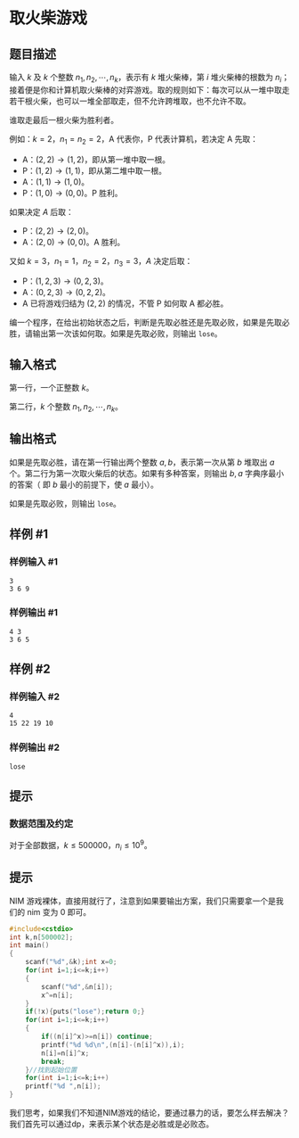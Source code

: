# 取火柴游戏

## 题目描述

输入 $k$ 及 $k$ 个整数 $n_1,n_2,\cdots,n_k$，表示有 $k$ 堆火柴棒，第 $i$ 堆火柴棒的根数为 $n_i$；接着便是你和计算机取火柴棒的对弈游戏。取的规则如下：每次可以从一堆中取走若干根火柴，也可以一堆全部取走，但不允许跨堆取，也不允许不取。

谁取走最后一根火柴为胜利者。

例如：$k=2$，$n_1=n_2=2$，A 代表你，P 代表计算机，若决定 A 先取：

- A：$(2,2) \rightarrow (1,2)$，即从第一堆中取一根。
- P：$(1,2) \rightarrow (1,1)$，即从第二堆中取一根。
- A：$(1,1) \rightarrow (1,0)$。
- P：$(1,0) \rightarrow (0,0)$。P 胜利。

如果决定 $A$ 后取：

- P：$(2,2) \rightarrow (2,0)$。
- A：$(2,0) \rightarrow (0,0)$。A 胜利。

又如 $k=3$，$n_1=1$，$n_2=2$，$n_3=3$，$A$ 决定后取：

- P：$(1,2,3) \rightarrow (0,2,3)$。
- A：$(0,2,3) \rightarrow (0,2,2)$。
- A 已将游戏归结为 $(2,2)$ 的情况，不管 P 如何取 A 都必胜。

编一个程序，在给出初始状态之后，判断是先取必胜还是先取必败，如果是先取必胜，请输出第一次该如何取。如果是先取必败，则输出 `lose`。

## 输入格式

第一行，一个正整数 $k$。

第二行，$k$ 个整数 $n_1,n_2,\cdots,n_k$。

## 输出格式

如果是先取必胜，请在第一行输出两个整数 $a,b$，表示第一次从第 $b$ 堆取出 $a$ 个。第二行为第一次取火柴后的状态。如果有多种答案，则输出 $b,a$ 字典序最小的答案（ 即 $b$ 最小的前提下，使 $a$ 最小）。

如果是先取必败，则输出 `lose`。

## 样例 #1

### 样例输入 #1

```
3
3 6 9
```

### 样例输出 #1

```
4 3
3 6 5
```

## 样例 #2

### 样例输入 #2

```
4
15 22 19 10
```

### 样例输出 #2

```
lose
```

## 提示

### 数据范围及约定

对于全部数据，$k \le 500000$，$n_i \le 10^9$。

## 提示
NIM 游戏裸体，直接用就行了，注意到如果要输出方案，我们只需要拿一个是我们的 nim 变为 0 即可。
```cpp
#include<cstdio>
int k,n[500002];
int main()
{
    scanf("%d",&k);int x=0;
    for(int i=1;i<=k;i++)
    {
        scanf("%d",&n[i]);
        x^=n[i];
    }
    if(!x){puts("lose");return 0;}
    for(int i=1;i<=k;i++)
    {
        if((n[i]^x)>=n[i]) continue;
        printf("%d %d\n",(n[i]-(n[i]^x)),i);
        n[i]=n[i]^x;
        break;
    }//找到起始位置
    for(int i=1;i<=k;i++)
    printf("%d ",n[i]);
}
```

我们思考，如果我们不知道NIM游戏的结论，要通过暴力的话，要怎么样去解决？
我们首先可以通过dp，来表示某个状态是必胜或是必败态。